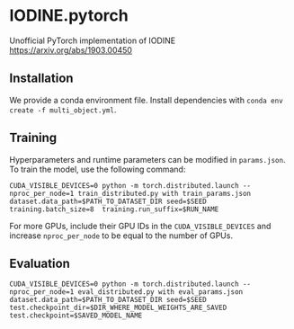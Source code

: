 # IODINE.pytorch
Unofficial PyTorch implementation of IODINE https://arxiv.org/abs/1903.00450

## Installation

We provide a conda environment file. Install dependencies with `conda env create -f multi_object.yml`.

## Training

Hyperparameters and runtime parameters can be modified in `params.json`. To train the model, use the following command:
```
CUDA_VISIBLE_DEVICES=0 python -m torch.distributed.launch --nproc_per_node=1 train_distributed.py with train_params.json dataset.data_path=$PATH_TO_DATASET_DIR seed=$SEED training.batch_size=8  training.run_suffix=$RUN_NAME
```

For more GPUs, include their GPU IDs in the `CUDA_VISIBLE_DEVICES` and increase `nproc_per_node` to be equal to the number of GPUs.

## Evaluation

```
CUDA_VISIBLE_DEVICES=0 python -m torch.distributed.launch --nproc_per_node=1 eval_distributed.py with eval_params.json dataset.data_path=$PATH_TO_DATASET_DIR seed=$SEED test.checkpoint_dir=$DIR_WHERE_MODEL_WEIGHTS_ARE_SAVED test.checkpoint=$SAVED_MODEL_NAME
```